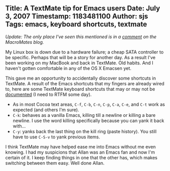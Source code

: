 Title: A TextMate tip for Emacs users
Date: July 3, 2007
Timestamp: 1183481100
Author: sjs
Tags: emacs, keyboard shortcuts, textmate
----

*Update: The only place I've seen this mentioned is in a <a href="http://macromates.com/blog/2005/screencast/#comment-660">comment</a> on the MacroMates blog.*

My Linux box is down due to a hardware failure; a cheap SATA controller to be specific. Perhaps that will be a story for another day. As a result I've been working on my MacBook and back in TextMate. Old habits. And I haven't gotten comfortable in any of the OS X Emacsen yet.

This gave me an opportunity to accidentally discover some shortcuts in TextMate. A result of the Emacs shortcuts that my fingers are already wired to, here are some TextMate keyboard shortcuts that may or may not be <a href="http://macromates.com/textmate/manual/">documented</a> (I need to RTFM some day).

 * As in most Cocoa text areas, <code>C-f</code>, <code>C-b</code>, <code>C-n</code>, <code>C-p</code>, <code>C-a</code>, <code>C-e</code>, and <code>C-t</code> work as expected (and others I'm sure).
 * <code>C-k</code>: behaves as a vanilla Emacs, killing till a newline or killing a bare newline. I use the word killing specifically because you can yank it back with...
 * <code>C-y</code>: yanks back the last thing on the kill ring (paste history). You still have to use <code>C-S-v</code> to yank previous items.

I think TextMate may have helped ease me into Emacs without me even knowing. I had my suspicions that Allan was an Emacs fan and now I'm certain of it. I keep finding things in one that the other has, which makes switching between them easy. Well done Allan.
